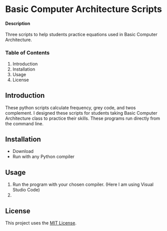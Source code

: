 # Basic Computer Architecture Scripts

#### Description
Three scripts to help students practice equations used in Basic Computer Architecture.

### Table of Contents
1. Introduction
2. Installation
3. Usage
4. License

## Introduction
These python scripts calculate frequency, grey code, and twos complement. I designed these scripts for students taking Basic Computer Architecture class to practice their skills. These programs run directly from the command line.

## Installation
* Download
* Run with any Python compiler

## Usage
1. Run the program with your chosen compiler. (Here I am using Visual Studio Code)
2. 

## License
This project uses the [MIT License](https://github.com/emmalong6/Capstone/blob/main/LICENSE).
